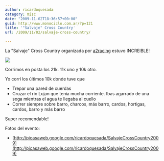 ```yaml
---
author: ricardoquesada
category: misc
date: "2009-11-02T18:36:57+00:00"
guid: http://www.monociclo.com.ar/?p=121
title: '"Salvaje" Cross Country'
url: /2009/11/02/salvaje-cross-country/

---
```

La "Salvaje" Cross Country organizada por [a2racing](http://www.a2racing.com.ar/salvaje.html) estuvo INCREIBLE!

[![](http://lh4.ggpht.com/_7Tp7oCOlWFE/Su3uIWXpQTI/AAAAAAAAYTs/CkdfP_1TBN0/s400/IMG_4074.JPG)](http://picasaweb.google.com/lh/photo/DOCNdFI8yXxyXoFCVeL4aw?feat=embedwebsite)

Corrimos en posta los 21k. 11k uno y 10k otro.

Yo corrí los últimos 10k donde tuve que

- Trepar una pared de cuerdas
- Cruzar el rio Lujan que tenia mucha corriente. Ibas agarrado de una soga mientras el agua te llegaba al cuello
- Correr siempre sobre barro, charcos, más barro, cardos, hortigas, cardos, barro y más barro

Super recomendable!

Fotos del evento:

- [http://picasaweb.google.com/ricardoquesada/SalvajeCrossCountry2009](http://picasaweb.google.com/ricardoquesada/SalvajeCrossCountry2009)
